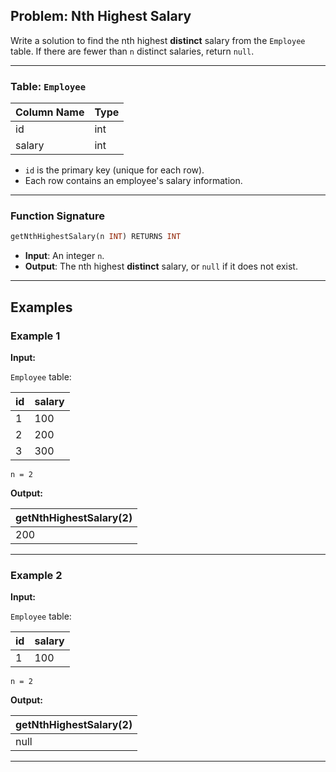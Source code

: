 ## Problem: Nth Highest Salary

Write a solution to find the nth highest **distinct** salary from the `Employee` table. If there are fewer than `n` distinct salaries, return `null`.

---

### Table: `Employee`

| Column Name | Type |
| ----------- | ---- |
| id          | int  |
| salary      | int  |

* `id` is the primary key (unique for each row).
* Each row contains an employee's salary information.

---

### Function Signature

```sql
getNthHighestSalary(n INT) RETURNS INT
```

* **Input**: An integer `n`.
* **Output**: The nth highest **distinct** salary, or `null` if it does not exist.

---

## Examples

### Example 1

**Input:**

`Employee` table:

| id | salary |
| -- | ------ |
| 1  | 100    |
| 2  | 200    |
| 3  | 300    |

`n = 2`

**Output:**

| getNthHighestSalary(2) |
| ---------------------- |
| 200                    |

---

### Example 2

**Input:**

`Employee` table:

| id | salary |
| -- | ------ |
| 1  | 100    |

`n = 2`

**Output:**

| getNthHighestSalary(2) |
| ---------------------- |
| null                   |

---


